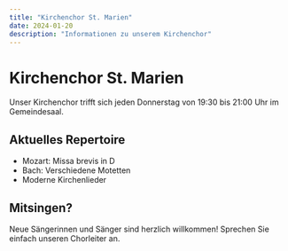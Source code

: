 ```yaml
---
title: "Kirchenchor St. Marien"
date: 2024-01-20
description: "Informationen zu unserem Kirchenchor"
---
```


# Kirchenchor St. Marien

Unser Kirchenchor trifft sich jeden Donnerstag von 19:30 bis 21:00 Uhr im Gemeindesaal.

## Aktuelles Repertoire

- Mozart: Missa brevis in D
- Bach: Verschiedene Motetten
- Moderne Kirchenlieder

## Mitsingen?

Neue Sängerinnen und Sänger sind herzlich willkommen! Sprechen Sie einfach unseren Chorleiter an.
